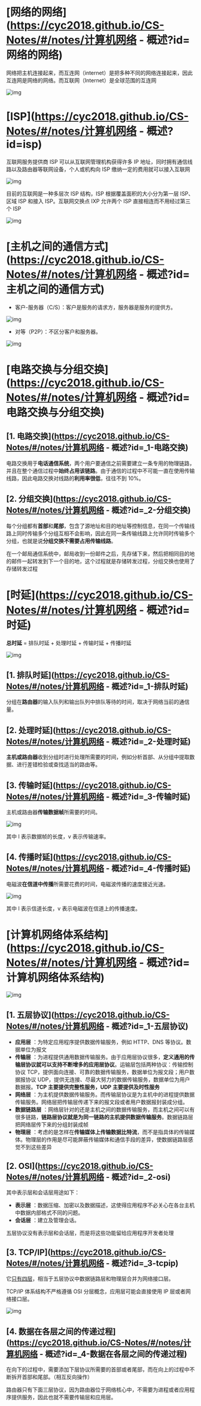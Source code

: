 # [网络的网络](https://cyc2018.github.io/CS-Notes/#/notes/计算机网络 - 概述?id=网络的网络)

网络把主机连接起来，而互连网（internet）是把多种不同的网络连接起来，因此互连网是网络的网络。而互联网（Internet）是全球范围的互连网

![img](img/network-of-networks.gif)

# [ISP](https://cyc2018.github.io/CS-Notes/#/notes/计算机网络 - 概述?id=isp)

互联网服务提供商 ISP 可以从互联网管理机构获得许多 IP 地址，同时拥有通信线路以及路由器等联网设备，个人或机构向 ISP 缴纳一定的费用就可以接入互联网

![img](img/72be01cd-41ae-45f7-99b9-a8d284e44dd4.png)

目前的互联网是一种多层次 ISP 结构，ISP 根据覆盖面积的大小分为第一层 ISP、区域 ISP 和接入 ISP。互联网交换点 IXP 允许两个 ISP 直接相连而不用经过第三个 ISP

![img](img/3be42601-9d33-4d29-8358-a9d16453af93.png)

# [主机之间的通信方式](https://cyc2018.github.io/CS-Notes/#/notes/计算机网络 - 概述?id=主机之间的通信方式)

- 客户-服务器（C/S）：客户是服务的请求方，服务器是服务的提供方。

![img](img/914894c2-0bc4-46b5-bef9-0316a69ef521.jpg)

- 对等（P2P）：不区分客户和服务器。

![img](img/42430e94-3137-48c0-bdb6-3cebaf9102e3.jpg)

# [电路交换与分组交换](https://cyc2018.github.io/CS-Notes/#/notes/计算机网络 - 概述?id=电路交换与分组交换)

## [1. 电路交换](https://cyc2018.github.io/CS-Notes/#/notes/计算机网络 - 概述?id=_1-电路交换)

电路交换用于**电话通信系统**，两个用户要通信之前需要建立一条专用的物理链路，并且在整个通信过程中**始终占用该链路**。由于通信的过程中不可能一直在使用传输线路，因此电路交换对线路的**利用率很低**，往往不到 10%。

## [2. 分组交换](https://cyc2018.github.io/CS-Notes/#/notes/计算机网络 - 概述?id=_2-分组交换)

每个分组都有**首部**和**尾部**，包含了源地址和目的地址等控制信息，在同一个传输线路上同时传输多个分组互相不会影响，因此在同一条传输线路上允许同时传输多个分组，也就是说**分组交换不需要占用传输线路**。

在一个邮局通信系统中，邮局收到一份邮件之后，先存储下来，然后把相同目的地的邮件一起转发到下一个目的地，这个过程就是存储转发过程，分组交换也使用了存储转发过程

# [时延](https://cyc2018.github.io/CS-Notes/#/notes/计算机网络 - 概述?id=时延)

**总时延** = 排队时延 + 处理时延 + 传输时延 + 传播时延

![img](img/4b2ae78c-e254-44df-9e37-578e2f2bef52.jpg)

## [1. 排队时延](https://cyc2018.github.io/CS-Notes/#/notes/计算机网络 - 概述?id=_1-排队时延)

分组在**路由器**的输入队列和输出队列中排队等待的时间，取决于网络当前的通信量。

## [2. 处理时延](https://cyc2018.github.io/CS-Notes/#/notes/计算机网络 - 概述?id=_2-处理时延)

**主机或路由器**收到分组时进行处理所需要的时间，例如分析首部、从分组中提取数据、进行差错检验或查找适当的路由等。

## [3. 传输时延](https://cyc2018.github.io/CS-Notes/#/notes/计算机网络 - 概述?id=_3-传输时延)

主机或路由器**传输数据帧**所需要的时间。

![img](img/dcdbb96c-9077-4121-aeb8-743e54ac02a4.png)

其中 l 表示数据帧的长度，v 表示传输速率。

## [4. 传播时延](https://cyc2018.github.io/CS-Notes/#/notes/计算机网络 - 概述?id=_4-传播时延)

电磁波**在信道中传播**所需要花费的时间，电磁波传播的速度接近光速。

![img](img/a1616dac-0e12-40b2-827d-9e3f7f0b940d.png)

其中 l 表示信道长度，v 表示电磁波在信道上的传播速度。

# [计算机网络体系结构](https://cyc2018.github.io/CS-Notes/#/notes/计算机网络 - 概述?id=计算机网络体系结构)

![img](img/0fa6c237-a909-4e2a-a771-2c5485cd8ce0.png)

## [1. 五层协议](https://cyc2018.github.io/CS-Notes/#/notes/计算机网络 - 概述?id=_1-五层协议)

- **应用层** ：为特定应用程序提供数据传输服务，例如 HTTP、DNS 等协议。数据单位为报文
- **传输层** ：为进程提供通用数据传输服务。由于应用层协议很多，**定义通用的传输层协议就可以支持不断增多的应用层协议**。运输层包括两种协议：传输控制协议 TCP，提供面向连接、可靠的数据传输服务，数据单位为报文段；用户数据报协议 UDP，提供无连接、尽最大努力的数据传输服务，数据单位为用户数据报。**TCP 主要提供完整性服务，UDP 主要提供及时性服务**
- **网络层** ：为主机提供数据传输服务。而传输层协议是为主机中的进程提供数据传输服务。网络层把传输层传递下来的报文段或者用户数据报封装成分组。
- **数据链路层** ：网络层针对的还是主机之间的数据传输服务，而主机之间可以有很多链路，**链路层协议就是为同一链路的主机提供数据传输服务**。数据链路层把网络层传下来的分组封装成帧
- **物理层** ：考虑的是怎样在**传输媒体上传输数据比特流**，而不是指具体的传输媒体。物理层的作用是尽可能屏蔽传输媒体和通信手段的差异，使数据链路层感觉不到这些差异

## [2. OSI](https://cyc2018.github.io/CS-Notes/#/notes/计算机网络 - 概述?id=_2-osi)

其中表示层和会话层用途如下：

- **表示层** ：数据压缩、加密以及数据描述，这使得应用程序不必关心在各台主机中数据内部格式不同的问题。
- **会话层** ：建立及管理会话。

五层协议没有表示层和会话层，而是将这些功能留给应用程序开发者处理

## [3. TCP/IP](https://cyc2018.github.io/CS-Notes/#/notes/计算机网络 - 概述?id=_3-tcpip)

它<u>只有四层</u>，相当于五层协议中数据链路层和物理层合并为网络接口层。

TCP/IP 体系结构不严格遵循 OSI 分层概念，应用层可能会直接使用 IP 层或者网络接口层。

![img](img/48d79be8-085b-4862-8a9d-18402eb93b31.png)

## [4. 数据在各层之间的传递过程](https://cyc2018.github.io/CS-Notes/#/notes/计算机网络 - 概述?id=_4-数据在各层之间的传递过程)

在向下的过程中，需要添加下层协议所需要的首部或者尾部，而在向上的过程中不断拆开首部和尾部。（相互反向操作）

路由器只有下面三层协议，因为路由器位于网络核心中，不需要为进程或者应用程序提供服务，因此也就不需要传输层和应用层。